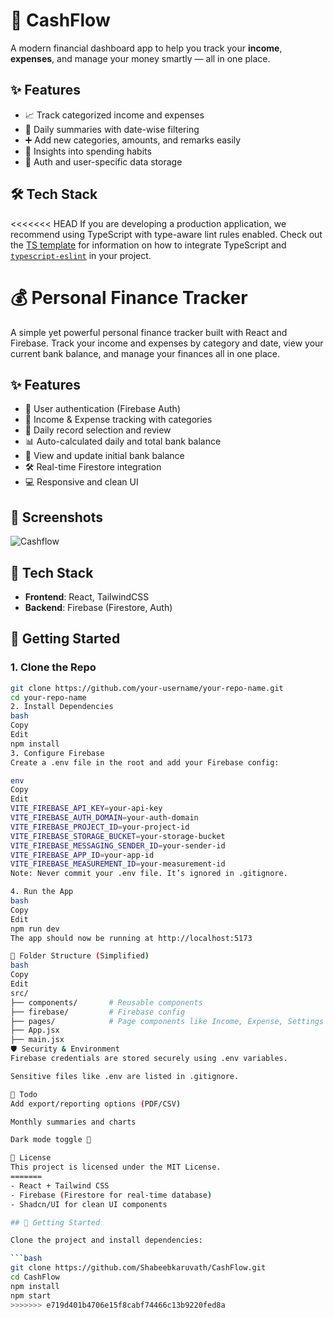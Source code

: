 # 💸 CashFlow

A modern financial dashboard app to help you track your **income**, **expenses**, and manage your money smartly — all in one place.

## ✨ Features

- 📈 Track categorized income and expenses
- 📅 Daily summaries with date-wise filtering
- ➕ Add new categories, amounts, and remarks easily
- 🧠 Insights into spending habits
- 🔐 Auth and user-specific data storage

## 🛠 Tech Stack

<<<<<<< HEAD
If you are developing a production application, we recommend using TypeScript with type-aware lint rules enabled. Check out the [TS template](https://github.com/vitejs/vite/tree/main/packages/create-vite/template-react-ts) for information on how to integrate TypeScript and [`typescript-eslint`](https://typescript-eslint.io) in your project.

# 💰 Personal Finance Tracker

A simple yet powerful personal finance tracker built with React and Firebase. Track your income and expenses by category and date, view your current bank balance, and manage your finances all in one place.

## ✨ Features

- 🔐 User authentication (Firebase Auth)
- 💼 Income & Expense tracking with categories
- 📅 Daily record selection and review
- 📊 Auto-calculated daily and total bank balance
- 🧾 View and update initial bank balance
- 🛠️ Real-time Firestore integration
- 💻 Responsive and clean UI

## 📸 Screenshots

![Cashflow](https://github.com/user-attachments/assets/d9dd56a9-bfbc-4904-ad35-fe90a49bede8)


## 🔧 Tech Stack

- **Frontend**: React, TailwindCSS
- **Backend**: Firebase (Firestore, Auth)

## 🚀 Getting Started

### 1. Clone the Repo

```bash
git clone https://github.com/your-username/your-repo-name.git
cd your-repo-name
2. Install Dependencies
bash
Copy
Edit
npm install
3. Configure Firebase
Create a .env file in the root and add your Firebase config:

env
Copy
Edit
VITE_FIREBASE_API_KEY=your-api-key
VITE_FIREBASE_AUTH_DOMAIN=your-auth-domain
VITE_FIREBASE_PROJECT_ID=your-project-id
VITE_FIREBASE_STORAGE_BUCKET=your-storage-bucket
VITE_FIREBASE_MESSAGING_SENDER_ID=your-sender-id
VITE_FIREBASE_APP_ID=your-app-id
VITE_FIREBASE_MEASUREMENT_ID=your-measurement-id
Note: Never commit your .env file. It’s ignored in .gitignore.

4. Run the App
bash
Copy
Edit
npm run dev
The app should now be running at http://localhost:5173

📁 Folder Structure (Simplified)
bash
Copy
Edit
src/
├── components/       # Reusable components
├── firebase/         # Firebase config
├── pages/            # Page components like Income, Expense, Settings
├── App.jsx
├── main.jsx
🛡️ Security & Environment
Firebase credentials are stored securely using .env variables.

Sensitive files like .env are listed in .gitignore.

📌 Todo
Add export/reporting options (PDF/CSV)

Monthly summaries and charts

Dark mode toggle 🌙

📃 License
This project is licensed under the MIT License.
=======
- React + Tailwind CSS
- Firebase (Firestore for real-time database)
- Shadcn/UI for clean UI components

## 🚀 Getting Started

Clone the project and install dependencies:

```bash
git clone https://github.com/Shabeebkaruvath/CashFlow.git
cd CashFlow
npm install
npm start
>>>>>>> e719d401b4706e15f8cabf74466c13b9220fed8a
